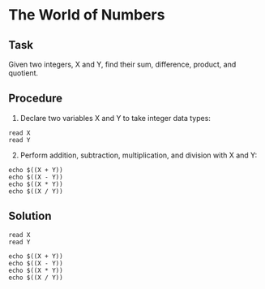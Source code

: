 # The World of Numbers

## Task 
Given two integers, X and Y, find their sum, difference, product, and quotient. 

## Procedure
1. Declare two variables X and Y to take integer data types:
```
read X
read Y
```
2. Perform addition, subtraction, multiplication, and division with X and Y: 
```
echo $((X + Y))
echo $((X - Y))
echo $((X * Y))
echo $((X / Y))
```

## Solution
```
read X
read Y

echo $((X + Y))
echo $((X - Y))
echo $((X * Y))
echo $((X / Y))

```
